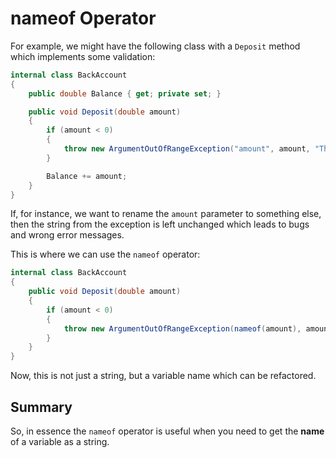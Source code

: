 # nameof Operator

For example, we might have the following class with a `Deposit` method which implements some validation:

``` csharp
internal class BackAccount
{
    public double Balance { get; private set; }

    public void Deposit(double amount)
    {
        if (amount < 0)
        {
            throw new ArgumentOutOfRangeException("amount", amount, "The amount cannot be negative");
        }

        Balance += amount;
    }
}
```

If, for instance, we want to rename the `amount` parameter to something else, then the string from the exception is left unchanged which leads to bugs and wrong error messages.

This is where we can use the `nameof` operator:

``` csharp
internal class BackAccount
{
    public void Deposit(double amount)
    {
        if (amount < 0)
        {
            throw new ArgumentOutOfRangeException(nameof(amount), amount, "The amount cannot be negative");
        }
    }
}
```

Now, this is not just a string, but a variable name which can be refactored.

## Summary

So, in essence the `nameof` operator is useful when you need to get the **name** of a variable as a string.

